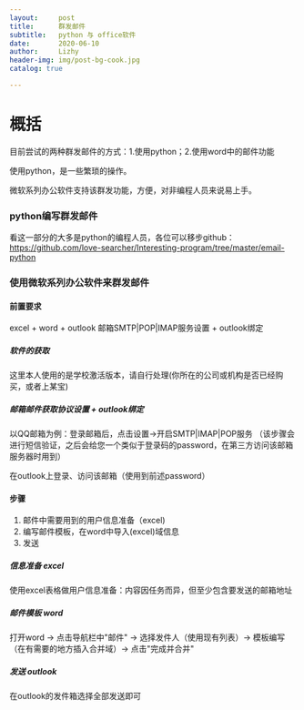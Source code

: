 ```yaml
---
layout:     post
title:      群发邮件
subtitle:   python 与 office软件
date:       2020-06-10
author:     Lizhy
header-img: img/post-bg-cook.jpg
catalog: true

---
```


# 概括

目前尝试的两种群发邮件的方式：1.使用python；2.使用word中的邮件功能

使用python，是一些繁琐的操作。

微软系列办公软件支持该群发功能，方便，对非编程人员来说易上手。

### python编写群发邮件

看这一部分的大多是python的编程人员，各位可以移步github：https://github.com/love-searcher/Interesting-program/tree/master/email-python

### 使用微软系列办公软件来群发邮件

#### 前置要求

excel + word + outlook
邮箱SMTP|POP|IMAP服务设置 + outlook绑定

##### 软件的获取

这里本人使用的是学校激活版本，请自行处理(你所在的公司或机构是否已经购买，或者上某宝)

##### 邮箱邮件获取协议设置 + outlook绑定

以QQ邮箱为例：登录邮箱后，点击设置->开启SMTP|IMAP|POP服务 （该步骤会进行短信验证，之后会给您一个类似于登录码的password，在第三方访问该邮箱服务器时用到）

在outlook上登录、访问该邮箱（使用到前述password）


#### 步骤

1. 邮件中需要用到的用户信息准备（excel)
2. 编写邮件模板，在word中导入(excel)域信息 
3. 发送

##### 信息准备 excel

使用excel表格做用户信息准备：内容因任务而异，但至少包含要发送的邮箱地址

##### 邮件模板 word

打开word -> 点击导航栏中"邮件" -> 选择发件人（使用现有列表）-> 模板编写（在有需要的地方插入合并域）-> 点击"完成并合并"

##### 发送 outlook

在outlook的发件箱选择全部发送即可